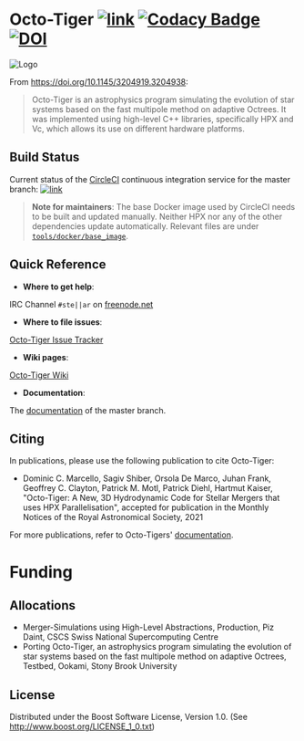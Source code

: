 # Octo-Tiger [![link](https://circleci.com/gh/STEllAR-GROUP/octotiger/tree/master.svg?style=shield)](https://circleci.com/gh/STEllAR-GROUP/octotiger/tree/master)  [![Codacy Badge](https://app.codacy.com/project/badge/Grade/ebc6d3e2e4f0407aa6a80dfc4fd03b97)](https://www.codacy.com/gh/STEllAR-GROUP/octotiger?utm_source=github.com&amp;utm_medium=referral&amp;utm_content=STEllAR-GROUP/octotiger&amp;utm_campaign=Badge_Grade) [![DOI](https://zenodo.org/badge/73526736.svg)](https://zenodo.org/badge/latestdoi/73526736)



![Logo](https://stellar-group.org/wp-content/uploads/2020/11/octotigerlogoArtboard-github.png)

From <https://doi.org/10.1145/3204919.3204938>:
> Octo-Tiger is an astrophysics program simulating the evolution of star systems
> based on the fast multipole method on adaptive Octrees. It was implemented using
> high-level C++ libraries, specifically HPX and Vc, which allows its use on
> different hardware platforms.

## Build Status

Current status of the [CircleCI](https://circleci.com/gh/STEllAR-GROUP/octotiger) continuous
integration service for the master branch:
[![link](https://circleci.com/gh/STEllAR-GROUP/octotiger/tree/master.svg?style=shield)](https://circleci.com/gh/STEllAR-GROUP/octotiger/tree/master)

> **Note for maintainers**: The base Docker image used by CircleCI needs to be built
> and updated manually. Neither HPX nor any of the other dependencies update
> automatically. Relevant files are under
> [`tools/docker/base_image`](tools/docker/base_image).

## Quick Reference

  * **Where to get help**:

  IRC Channel `#ste||ar` on [freenode.net](https://freenode.net/)

  * **Where to file issues**:

  [Octo-Tiger Issue Tracker](https://github.com/STEllAR-GROUP/octotiger/issues)

  * **Wiki pages**:

  [Octo-Tiger Wiki](https://github.com/STEllAR-GROUP/octotiger/wiki)

  * **Documentation**:
  
  The [documentation](https://stellar-group.github.io/octotiger/doc/html/) of the master branch.

## Citing

In publications, please use the following publication to cite Octo-Tiger:

*  Dominic C. Marcello, Sagiv Shiber, Orsola De Marco, Juhan Frank, Geoffrey C. Clayton, Patrick M. Motl, Patrick Diehl, Hartmut Kaiser, "Octo-Tiger: A New, 3D Hydrodynamic Code for Stellar Mergers that uses HPX Parallelisation", accepted for publication in the Monthly Notices of the Royal Astronomical Society, 2021

For more publications, refer to Octo-Tigers' [documentation](https://stellar-group.github.io/octotiger/doc/html/md_content_publications.html).


# Funding

## Allocations
 
* Merger-Simulations using High-Level Abstractions, Production, Piz Daint, CSCS Swiss National Supercomputing Centre
* Porting Octo-Tiger, an astrophysics program simulating the evolution of star systems based on the fast multipole method on adaptive Octrees, Testbed, Ookami, Stony Brook University


## License
Distributed under the Boost Software License, Version 1.0. (See 
<http://www.boost.org/LICENSE_1_0.txt>)
